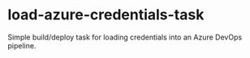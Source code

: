 # load-azure-credentials-task
Simple build/deploy task for loading credentials into an Azure DevOps pipeline.
